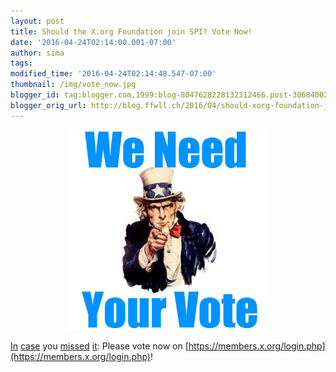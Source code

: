 ```yaml
---
layout: post
title: Should the X.org Foundation join SPI? Vote Now!
date: '2016-04-24T02:14:00.001-07:00'
author: sima
tags: 
modified_time: '2016-04-24T02:14:48.547-07:00'
thumbnail: /img/vote_now.jpg
blogger_id: tag:blogger.com,1999:blog-8047628228132312466.post-3068400291878314076
blogger_orig_url: http://blog.ffwll.ch/2016/04/should-xorg-foundation-join-spi-vote-now.html
---
```


<div style="text-align: center">
<img border="0" height="320" src="/img/vote_now.jpg" width="320" />
</div>

[In](http://keithp.com/blogs/x.org-election/)
[case](https://phoronix.com/scan.php?page=news_item&amp;px=Xorg-2016-Elections-Start)
you
[missed](http://blog.ffwll.ch/2016/04/xorg-foundation-election-vote-now.html?showComment=1461317453899#c781631829836255757)
[it](http://www.xorg-foundation.org/wiki/BoardOfDirectors/Elections/2016/):
Please vote now on [https://members.x.org/login.php](https://members.x.org/login.php)!
